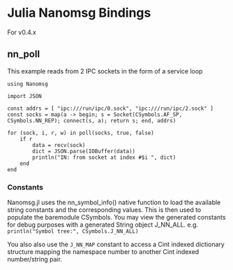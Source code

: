 # Julia Nanomsg Bindings

For v0.4.x

## nn_poll

This example reads from 2 IPC sockets in the form of a service loop

	using Nanomsg

	import JSON

	const addrs = [ "ipc:///run/ipc/0.sock", "ipc:///run/ipc/2.sock" ]
	const socks = map(a -> begin; s = Socket(CSymbols.AF_SP, CSymbols.NN_REP); connect(s, a); return s; end, addrs)

	for (sock, i, r, w) in poll(socks, true, false)
		if r
			data = recv(sock)
			dict = JSON.parse(IOBuffer(data))
			println("IN: from socket at index #$i ", dict)
		end
	end


### Constants

Nanomsg.jl uses the nn_symbol_info() native function to load the available string constants and the corresponding values. This is then used to populate the baremodule CSymbols. You may view the generated constants for debug purposes with a generated String object J_NN_ALL. e.g. `println("Symbol tree:", CSymbols.J_NN_ALL)` 

You also also use the `J_NN_MAP` constant to access a Cint indexed dictionary structure mapping the namespace number to another Cint indexed number/string pair.

